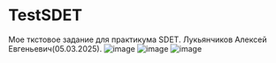 # TestSDET
Мое ткстовое задание для практикума SDET.
Лукьянчиков Алексей Евгеньевич(05.03.2025).
![image](https://github.com/user-attachments/assets/5a4e9051-b91b-4074-954e-b0bcdf37c230)
![image](https://github.com/user-attachments/assets/cf88cfb4-4f3a-4ffa-9753-cdb422a5a061)
![image](https://github.com/user-attachments/assets/db779cfc-bbb6-484f-9b5c-867310462438)
